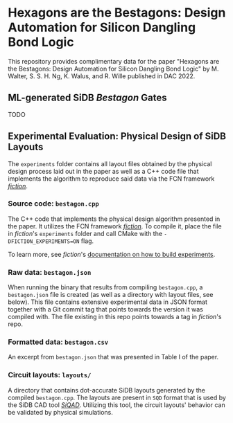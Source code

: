 # Hexagons are the Bestagons: Design Automation for Silicon Dangling Bond Logic

This repository provides complimentary data for the paper "Hexagons are the Bestagons: Design Automation for Silicon
Dangling Bond Logic" by M. Walter, S. S. H. Ng, K. Walus, and R. Wille published in DAC 2022.

## ML-generated SiDB *Bestagon* Gates

TODO

## Experimental Evaluation: Physical Design of SiDB Layouts

The `experiments` folder contains all layout files obtained by the physical design process laid out in the paper as well
as a C++ code file that implements the algorithm to reproduce said data via the FCN framework
[*fiction*](https://github.com/marcelwa/fiction).

### Source code: `bestagon.cpp`

The C++ code that implements the physical design algorithm presented in the paper. It utilizes the FCN framework
[*fiction*](https://github.com/marcelwa/fiction). To compile it, place the file in *fiction*'s `experiments`
folder and call CMake with the `-DFICTION_EXPERIMENTS=ON` flag.

To learn more, see *fiction*'s
[documentation on how to build experiments](https://fiction.readthedocs.io/en/latest/getting_started.html#building-experiments).

### Raw data: `bestagon.json`

When running the binary that results from compiling `bestagon.cpp`, a `bestagon.json` file is created (as well as a
directory with layout files, see below). This file contains extensive experimental data in JSON format together with a
Git commit tag that points towards the version it was compiled with. The file existing in this repo points towards a tag
in *fiction*'s repo.

### Formatted data: `bestagon.csv`

An excerpt from `bestagon.json` that was presented in Table I of the paper.

### Circuit layouts: `layouts/`

A directory that contains dot-accurate SiDB layouts generated by the compiled `bestagon.cpp`. The layouts are present
in `SQD` format that is used by the SiDB CAD tool [*SiQAD*](https://github.com/siqad/siqad). Utilizing this tool, the
circuit layouts' behavior can be validated by physical simulations.
